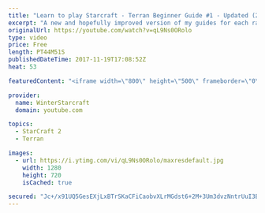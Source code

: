 ```yaml
---
title: "Learn to play Starcraft - Terran Beginner Guide #1 - Updated (2017 LOTV)"
excerpt: "A new and hopefully improved version of my guides for each race where I go over as many basics as possible while doing it live :)  I strongly believe that a super structured guide style is not very helpful compared to watching/playing the game actively.  Feedback is greatly appreciated. -- Watch live"
originalUrl: https://youtube.com/watch?v=qL9Ns0ORolo
type: video
price: Free
length: PT44M51S
publishedDateTime: 2017-11-19T17:08:52Z
heat: 53

featuredContent: "<iframe width=\"800\" height=\"500\" frameborder=\"0\" src=\"https://www.youtube.com/embed/qL9Ns0ORolo\" allow=\"accelerometer; autoplay; encrypted-media; gyroscope; picture-in-picture\" allowfullscreen></iframe>"

provider:
  name: WinterStarcraft
  domain: youtube.com

topics:
  - StarCraft 2
  - Terran

images:
  - url: https://i.ytimg.com/vi/qL9Ns0ORolo/maxresdefault.jpg
    width: 1280
    height: 720
    isCached: true

secured: "Jc+/x91UQ5GesEXjLxBTrSKaCFiCaobvXLrMGdst6+2M+3Um3dvzNntrUuI3BC4XaDmwFVyHM/y+DqrNmkjKkyrbDDZyAALnxynnWjrZ3i1cUXL5QbHESMJJ5V3jt5jg6sA6Dg2Lrd5buEDkSe15/9Cj9UaWrWRcTCjshNmZab8IPua8Ds2iMdLn0rZC/x6n2qfQkxW3TKTGeXHuEcoSYiU4kRPMmbS315e/ALuSATyOJ0u5chihTSDBcaBwqDfyR5umkJ40zDLqVDCra76oIdk9dQ6Xp/RWWQWgsOOGrOamhwVKtAvCjgArrygqDer3aHsrOKwAf03U0htQz62hOsSQE/dB1I+qMyPzpiXarwwv9gonY9uVJ2GBR+Q9astmZjaQB74aOiuf0G8UuXRmaCQ9wa2K2fWcRzuHqQioMcLmTxPgXMlwIkGPvwJGBDbq;eaeq6yiSwuPRdeM0ztpUeg=="
---
```



